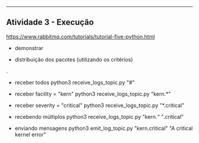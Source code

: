 ----------------------------------------------------------
Atividade 3 - Execução
----------------------------------------------------------
https://www.rabbitmq.com/tutorials/tutorial-five-python.html

* demonstrar
- distribuição dos pacotes (utilizando os critérios)

<facility>.<severity>

* receber todos
python3 receive_logs_topic.py "#"

* receber facility = "kern"
python3 receive_logs_topic.py "kern.*"

* receber severity = "critical"
python3 receive_logs_topic.py "*.critical"

* recebendo múltiplos
python3 receive_logs_topic.py "kern.*" "*.critical"

* enviando mensagens
python3 emit_log_topic.py "kern.critical" "A critical kernel error"